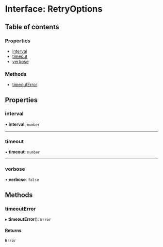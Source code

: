 # Interface: RetryOptions

## Table of contents

### Properties

- [interval](RetryOptions.md#interval)
- [timeout](RetryOptions.md#timeout)
- [verbose](RetryOptions.md#verbose)

### Methods

- [timeoutError](RetryOptions.md#timeouterror)

## Properties

### interval

• **interval**: `number`

___

### timeout

• **timeout**: `number`

___

### verbose

• **verbose**: ``false``

## Methods

### timeoutError

▸ **timeoutError**(): `Error`

#### Returns

`Error`
